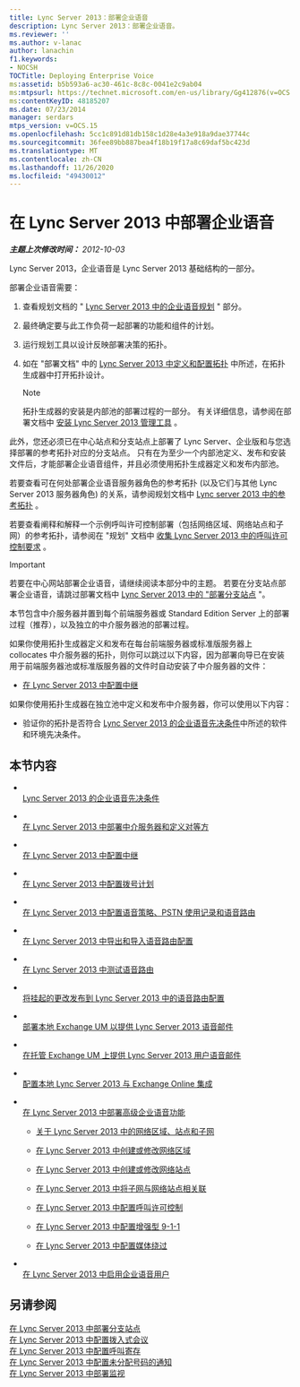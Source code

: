 ```yaml
---
title: Lync Server 2013：部署企业语音
description: Lync Server 2013：部署企业语音。
ms.reviewer: ''
ms.author: v-lanac
author: lanachin
f1.keywords:
- NOCSH
TOCTitle: Deploying Enterprise Voice
ms:assetid: b5b593a6-ac30-461c-8c8c-0041e2c9ab04
ms:mtpsurl: https://technet.microsoft.com/en-us/library/Gg412876(v=OCS.15)
ms:contentKeyID: 48185207
ms.date: 07/23/2014
manager: serdars
mtps_version: v=OCS.15
ms.openlocfilehash: 5cc1c891d81db158c1d28e4a3e918a9dae37744c
ms.sourcegitcommit: 36fee89bb887bea4f18b19f17a8c69daf5bc423d
ms.translationtype: MT
ms.contentlocale: zh-CN
ms.lasthandoff: 11/26/2020
ms.locfileid: "49430012"
---
```

# <a name="deploying-enterprise-voice-in-lync-server-2013"></a>在 Lync Server 2013 中部署企业语音

<div data-xmlns="http://www.w3.org/1999/xhtml">

<div class="topic" data-xmlns="http://www.w3.org/1999/xhtml" data-msxsl="urn:schemas-microsoft-com:xslt" data-cs="https://msdn.microsoft.com/">

<div data-asp="https://msdn2.microsoft.com/asp">



</div>

<div id="mainSection">

<div id="mainBody">

<span> </span>

_**主题上次修改时间：** 2012-10-03_

Lync Server 2013，企业语音是 Lync Server 2013 基础结构的一部分。

部署企业语音需要：

<div id="sectionSection0" class="section">

1.  查看规划文档的 " [Lync Server 2013 中的企业语音规划](lync-server-2013-planning-for-enterprise-voice.md) " 部分。

2.  最终确定要与此工作负荷一起部署的功能和组件的计划。

3.  运行规划工具以设计反映部署决策的拓扑。

4.  如在 "部署文档" 中的 [Lync Server 2013 中定义和配置拓扑](lync-server-2013-defining-and-configuring-the-topology.md) 中所述，在拓扑生成器中打开拓扑设计。
    
    <div>
    

    > [!NOTE]  
    > 拓扑生成器的安装是内部池的部署过程的一部分。 有关详细信息，请参阅在部署文档中 <A href="lync-server-2013-install-lync-server-administrative-tools.md">安装 Lync Server 2013 管理工具</A> 。

    
    </div>

此外，您还必须已在中心站点和分支站点上部署了 Lync Server、企业版和与您选择部署的参考拓扑对应的分支站点。 只有在为至少一个内部池定义、发布和安装文件后，才能部署企业语音组件，并且必须使用拓扑生成器定义和发布内部池。

</div>

<div id="sectionSection1" class="section">

<div class="subSection">

若要查看可在何处部署企业语音服务器角色的参考拓扑 (以及它们与其他 Lync Server 2013 服务器角色) 的关系，请参阅规划文档中 [Lync server 2013 中的参考拓扑](lync-server-2013-reference-topologies.md) 。

若要查看阐释和解释一个示例呼叫许可控制部署（包括网络区域、网络站点和子网）的参考拓扑，请参阅在 "规划" 文档中 [收集 Lync Server 2013 中的呼叫许可控制要求](lync-server-2013-example-of-gathering-your-requirements-for-call-admission-control.md) 。

</div>

</div>

<div id="sectionSection2" class="section">

<div>


> [!IMPORTANT]  
> 若要在中心网站部署企业语音，请继续阅读本部分中的主题。 若要在分支站点部署企业语音，请跳过部署文档中 <A href="lync-server-2013-deploying-branch-sites.md">Lync Server 2013 中的 "部署分支站点</A> "。



</div>

本节包含中介服务器并置到每个前端服务器或 Standard Edition Server 上的部署过程（推荐），以及独立的中介服务器池的部署过程。

如果你使用拓扑生成器定义和发布在每台前端服务器或标准版服务器上 collocates 中介服务器的拓扑，则你可以跳过以下内容，因为部署向导已在安装用于前端服务器池或标准版服务器的文件时自动安装了中介服务器的文件：

  - [在 Lync Server 2013 中配置中继](lync-server-2013-configuring-trunks.md)

如果你使用拓扑生成器在独立池中定义和发布中介服务器，你可以使用以下内容：

  - 验证你的拓扑是否符合 [Lync Server 2013 的企业语音先决条件](lync-server-2013-enterprise-voice-prerequisites.md)中所述的软件和环境先决条件。

</div>

<div>

## <a name="in-this-section"></a>本节内容

  - <span></span>  
    [Lync Server 2013 的企业语音先决条件](lync-server-2013-enterprise-voice-prerequisites.md)

  - <span></span>  
    [在 Lync Server 2013 中部署中介服务器和定义对等方](lync-server-2013-deploying-mediation-servers-and-defining-peers.md)

  - <span></span>  
    [在 Lync Server 2013 中配置中继](lync-server-2013-configuring-trunks.md)

  - <span></span>  
    [在 Lync Server 2013 中配置拨号计划](lync-server-2013-configuring-dial-plans.md)

  - <span></span>  
    [在 Lync Server 2013 中配置语音策略、PSTN 使用记录和语音路由](lync-server-2013-configuring-voice-policies-pstn-usage-records-and-voice-routes.md)

  - <span></span>  
    [在 Lync Server 2013 中导出和导入语音路由配置](lync-server-2013-exporting-and-importing-voice-routing-configuration.md)

  - <span></span>  
    [在 Lync Server 2013 中测试语音路由](lync-server-2013-test-voice-routing.md)

  - <span></span>  
    [将挂起的更改发布到 Lync Server 2013 中的语音路由配置](lync-server-2013-publish-pending-changes-to-the-voice-routing-configuration.md)

  - <span></span>  
    [部署本地 Exchange UM 以提供 Lync Server 2013 语音邮件](lync-server-2013-deploying-on-premises-exchange-um-to-provide-lync-server-2013-voice-mail.md)

  - <span></span>  
    [在托管 Exchange UM 上提供 Lync Server 2013 用户语音邮件](lync-server-2013-providing-lync-server-users-voice-mail-on-hosted-exchange-um.md)

  - <span></span>  
    [配置本地 Lync Server 2013 与 Exchange Online 集成](lync-server-2013-configuring-on-premises-lync-server-integration-with-exchange-online.md)

  - <span></span>  
    [在 Lync Server 2013 中部署高级企业语音功能](lync-server-2013-deploying-advanced-enterprise-voice-features.md)
    
      - [关于 Lync Server 2013 中的网络区域、站点和子网](lync-server-2013-about-network-regions-sites-and-subnets.md)
    
      - [在 Lync Server 2013 中创建或修改网络区域](lync-server-2013-create-or-modify-a-network-region.md)
    
      - [在 Lync Server 2013 中创建或修改网络站点](lync-server-2013-create-or-modify-a-network-site.md)
    
      - [在 Lync Server 2013 中将子网与网络站点相关联](lync-server-2013-associate-a-subnet-with-a-network-site.md)
    
      - [在 Lync Server 2013 中配置呼叫许可控制](lync-server-2013-configure-call-admission-control.md)
    
      - [在 Lync Server 2013 中配置增强型 9-1-1](lync-server-2013-configure-enhanced-9-1-1.md)
    
      - [在 Lync Server 2013 中配置媒体绕过](lync-server-2013-configure-media-bypass.md)

  - <span></span>  
    [在 Lync Server 2013 中启用企业语音用户](lync-server-2013-enable-users-for-enterprise-voice.md)

</div>

<div>

## <a name="see-also"></a>另请参阅


[在 Lync Server 2013 中部署分支站点](lync-server-2013-deploying-branch-sites.md)  
[在 Lync Server 2013 中配置拨入式会议](lync-server-2013-configuring-dial-in-conferencing.md)  
[在 Lync Server 2013 中配置呼叫寄存](lync-server-2013-configuring-call-park.md)  
[在 Lync Server 2013 中配置未分配号码的通知](lync-server-2013-configuring-announcements-for-unassigned-numbers.md)  
[在 Lync Server 2013 中部署监视](lync-server-2013-deploying-monitoring.md)  
  

</div>

</div>

<span> </span>

</div>

</div>

</div>

